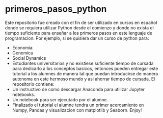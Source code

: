 # primeros_pasos_python
Este repositorio fue creado con el fin de ser utilizado en cursos en español donde se requiera utilizar Python desde el comienzo y donde no exista el tiempo suficiente para enseñar a los primeros pasos en este lenguaje de programacion. Por ejemplo, si se quisiera dar un curso de python para:
- Economia
- Genomica
- Social Dynamics
- Estudiantes universitarios 
y no existiese suficiente tiempo de cursada para dedicarlo a los conceptos basicos, entonces pueden entregar este tutorial a los alumnes de manera tal que puedan introducirse de manera autonoma en este hermoso mundo y asi ahorrar tiempo de cursada.
El repositorio contiene:
- Un instructivo de como descargar Anaconda para utilizar Jupyter notebooks.
- Un notebook para ser ejecutado por el alumne.
- Finalizado el tutorial el alumne tendra un primer acercamiento en Numpy, Pandas y visualizacion con matplotlib y Seaborn.
Enjoy!

